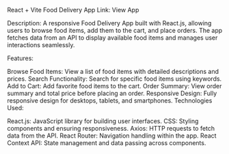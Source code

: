
React + Vite Food Delivery App
Link: View App

Description:
A responsive Food Delivery App built with React.js, allowing users to browse food items, add them to the cart, and place orders. The app fetches data from an API to display available food items and manages user interactions seamlessly.

Features:

Browse Food Items: View a list of food items with detailed descriptions and prices.
Search Functionality: Search for specific food items using keywords.
Add to Cart: Add favorite food items to the cart.
Order Summary: View order summary and total price before placing an order.
Responsive Design: Fully responsive design for desktops, tablets, and smartphones.
Technologies Used:

React.js: JavaScript library for building user interfaces.
CSS: Styling components and ensuring responsiveness.
Axios: HTTP requests to fetch data from the API.
React Router: Navigation handling within the app.
React Context API: State management and data passing across components.
